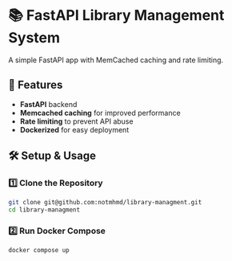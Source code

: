 # 📚 FastAPI Library Management System

A simple FastAPI app with MemCached caching and rate limiting.

## 🚀 Features
- **FastAPI** backend
- **Memcached caching** for improved performance
- **Rate limiting** to prevent API abuse
- **Dockerized** for easy deployment

## 🛠 Setup & Usage

### **1️⃣ Clone the Repository**
```bash
git clone git@github.com:notmhmd/library-managment.git
cd library-managment
```

### **2️⃣ Run Docker Compose**
```bash
docker compose up
```
